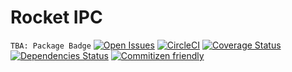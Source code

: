 # Rocket IPC

`TBA: Package Badge`<!-- [![Package Version][package-image]][package-url] -->
[![Open Issues](https://img.shields.io/github/issues/DarkenLM/rocket-ipc)](https://github.com/darkenlm/rocket-ipc/issues)
[![CircleCI](https://circleci.com/gh/DarkenLM/rocket-ipc.svg?style=shield)](https://app.circleci.com/pipelines/github/DarkenLM/rocket-ipc)
[![Coverage Status](https://coveralls.io/repos/github/DarkenLM/rocket-ipc/badge.svg?branch=master)](https://coveralls.io/github/DarkenLM/rocket-ipc?branch=master)
[![Dependencies Status](https://img.shields.io/librariesio/github/DarkenLM/rocket-ipc)]()
[![Commitizen friendly](https://img.shields.io/badge/commitizen-friendly-brightgreen.svg)](http://commitizen.github.io/cz-cli/)